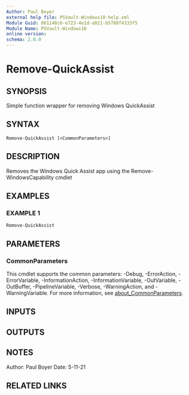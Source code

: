 ```yaml
---
Author: Paul Boyer
external help file: PSVault-Windows10-help.xml
Module Guid: 061148c6-e723-4e1d-a021-b5780f4333f5
Module Name: PSVault-Windows10
online version:
schema: 2.0.0
---
```


# Remove-QuickAssist

## SYNOPSIS
Simple function wrapper for removing Windows QuickAssist

## SYNTAX

```
Remove-QuickAssist [<CommonParameters>]
```

## DESCRIPTION
Removes the Windows Quick Assist app using the Remove-WindowsCapability cmdlet

## EXAMPLES

### EXAMPLE 1
```
Remove-QuickAssist
```

## PARAMETERS

### CommonParameters
This cmdlet supports the common parameters: -Debug, -ErrorAction, -ErrorVariable, -InformationAction, -InformationVariable, -OutVariable, -OutBuffer, -PipelineVariable, -Verbose, -WarningAction, and -WarningVariable. For more information, see [about_CommonParameters](http://go.microsoft.com/fwlink/?LinkID=113216).

## INPUTS

## OUTPUTS

## NOTES
Author: Paul Boyer
Date: 5-11-21

## RELATED LINKS
